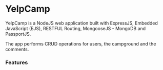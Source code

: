 # YelpCamp
YelpCamp is a NodeJS web application built with ExpressJS, Embedded JavaScript (EJS), RESTFUL Routing, MongooseJS - MongoDB and PassportJS.

The app performs CRUD operations for users, the campground and the comments.

### Features
